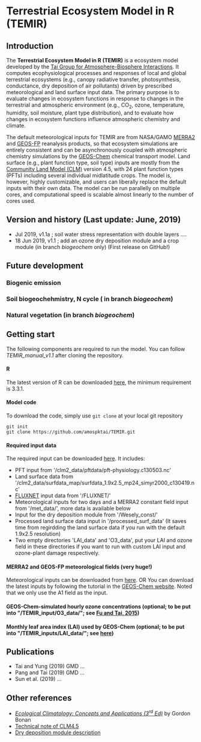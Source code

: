 # Terrestrial Ecosystem Model in R (TEMIR)

## Introduction
The **Terrestrial Ecosystem Model in R (TEMIR)** is a ecosystem model developed by the [Tai Group for Atmosphere-Biosphere Interactions](http://www.cuhk.edu.hk/sci/essc/tgabi/index.html). It computes ecophysiological processes and responses of local and global terrestrial ecosystems (e.g., canopy radiative transfer, photosynthesis, conductance, dry deposition of air pollutants) driven by prescribed meteorological and land surface input data. The primary purpose is to evaluate changes in ecosystem functions in response to changes in the terrestrial and atmospheric environment (e.g., CO<sub>2</sub>, ozone, temperature, humidity, soil moisture, plant type distribution), and to evaluate how changes in ecosystem functions influence atmospheric chemistry and climate.

The default meteorological inputs for TEMIR are from NASA/GAMO [MERRA2](http://wiki.seas.harvard.edu/geos-chem/index.php/List_of_MERRA-2_met_fields) and [GEOS-FP](http://wiki.seas.harvard.edu/geos-chem/index.php/List_of_GEOS-FP_met_fields) reanalysis products, so that ecosystem simulations are entirely consistent and can be asynchronously coupled with atmospheric chemistry simulations by the [GEOS-Chem](http://wiki.seas.harvard.edu/geos-chem/index.php/Main_Page) chemical transport model. Land surface (e.g., plant function type, soil type) inputs are mostly from the [Community Land Model (CLM)](http://www.cesm.ucar.edu/models/clm/) version 4.5, with 24 plant function types (PFTs) including several individual midlatitude crops. The model is, however, highly customizable, and users can liberally replace the default inputs with their own data. The model can be run parallelly on multiple cores, and computational speed is scalable almost linearly to the number of cores used.

## Version and history (Last update: June, 2019)
- Jul 2019,	 v1.1a	; soil water stress representation with double layers ....
- 18 Jun 2019,	 v1.1	; add an ozone dry deposition module and a crop module (in branch *biogeochem* only) (First release on GitHub!)

## Future development
### Biogenic emission
### Soil biogeochehmistry, N cycle ( in branch *biogeochem*)
### Natural vegetation (in branch *biogeochem*)

## Getting start
The following components are required to run the model. You can follow *TEMIR_manual_v1.1* after cloning the repository.
#### R
The latest version of R can be downloaded [here](https://www.r-project.org/), the minimum requirement is 3.3.1.
#### Model code
To download the code, simply use `git clone` at your local git repository
```
git init
git clone https://github.com/amospktai/TEMIR.git
```
#### Required input data
The required input can be downloaded [here](https://www.dropbox.com/sh/qbcpcrc9f71ks2x/AACuI1iAiBamp4vP7lw2eubRa?dl=0). It includes:
- PFT input from '/clm2_data/pftdata/pft-physiology.c130503.nc'
- Land surface data from '/clm2_data/surfdata_map/surfdata_1.9x2.5_mp24_simyr2000_c130419.nc'
- [FLUXNET](https://fluxnet.fluxdata.org/) input data from '/FLUXNET/'
- Meteorological inputs for two days and a MERRA2 constant field input from '/met_data/', more data is available below
- Input for the dry deposition module from '/Wesely_const/'
- Processed land surface data input in '/processed_surf_data' (It saves time from regirdding the land surface data if you run with the default 1.9x2.5 resolution)
- Two empty directories 'LAI_data' and 'O3_data', put your LAI and ozone field in these directories if you want to run with custom LAI input and ozone-plant damage respectively.
#### MERRA2 and GEOS-FP meteorological fields (very huge!)
Meteorological inputs can be downloaded from [here](https://www.dropbox.com/sh/dqqs4g8lhdu2z27/AAB9WkkzPYSElD2ouur-yz3ba?dl=0). OR
You can download the latest inputs by following the tutorial in the [GEOS-Chem website](http://wiki.seas.harvard.edu/geos-chem/index.php/Downloading_GEOS-Chem_data_directories). Noted that we only use the A1 field as the input.
#### GEOS-Chem-simulated hourly ozone concentrations (optional; to be put into "/TEMIR_input/O3_data/"; see [Fu and Tai, 2015](https://www.atmos-chem-phys.net/15/10093/2015/acp-15-10093-2015.html))
#### Monthly leaf area index (LAI) used by GEOS-Chem (optional; to be put into "/TEMIR_inputs/LAI_data/"; see [here](http://wiki.seas.harvard.edu/geos-chem/index.php/Leaf_area_indices_in_GEOS-Chem))


## Publications
- Tai and Yung (2019) GMD ...
- Pang and Tai (2019) GMD ...
- Sun et al. (2019) ...

## Other references
- [*Ecological Climatology: Concepts and Applications (3<sup>rd</sup> Ed)*](http://www.cambridge.org/catalogue/catalogue.asp?isbn=9781107043770) by Gordon Bonan
- [Technical note of CLM4.5](https://www.dropbox.com/s/tlno1pbh4axdn6f/CLM45_Tech_Note.pdf?dl=0)
- [Dry deposition module description](http://wiki.seas.harvard.edu/geos-chem/index.php/Dry_deposition)
